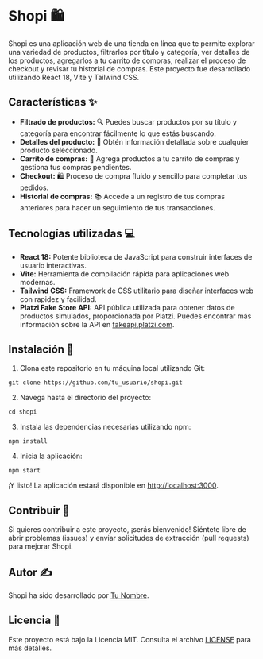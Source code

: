 # Shopi 🛍️

Shopi es una aplicación web de una tienda en línea que te permite explorar una variedad de productos, filtrarlos por título y categoría, ver detalles de los productos, agregarlos a tu carrito de compras, realizar el proceso de checkout y revisar tu historial de compras. Este proyecto fue desarrollado utilizando React 18, Vite y Tailwind CSS.

## Características ✨

- **Filtrado de productos:** 🔍 Puedes buscar productos por su título y categoría para encontrar fácilmente lo que estás buscando.
- **Detalles del producto:** 📝 Obtén información detallada sobre cualquier producto seleccionado.
- **Carrito de compras:** 🛒 Agrega productos a tu carrito de compras y gestiona tus compras pendientes.
- **Checkout:** 🛍️ Proceso de compra fluido y sencillo para completar tus pedidos.
- **Historial de compras:** 📚 Accede a un registro de tus compras anteriores para hacer un seguimiento de tus transacciones.

## Tecnologías utilizadas 💻

- **React 18:** Potente biblioteca de JavaScript para construir interfaces de usuario interactivas.
- **Vite:** Herramienta de compilación rápida para aplicaciones web modernas.
- **Tailwind CSS:** Framework de CSS utilitario para diseñar interfaces web con rapidez y facilidad.
- **Platzi Fake Store API:** API pública utilizada para obtener datos de productos simulados, proporcionada por Platzi. Puedes encontrar más información sobre la API en [fakeapi.platzi.com](https://fakeapi.platzi.com/).

## Instalación 🚀

1. Clona este repositorio en tu máquina local utilizando Git:

```
git clone https://github.com/tu_usuario/shopi.git
```

2. Navega hasta el directorio del proyecto:

```
cd shopi
```

3. Instala las dependencias necesarias utilizando npm:

```
npm install
```

4. Inicia la aplicación:

```
npm start
```

¡Y listo! La aplicación estará disponible en [http://localhost:3000](http://localhost:3000).

## Contribuir 🤝

Si quieres contribuir a este proyecto, ¡serás bienvenido! Siéntete libre de abrir problemas (issues) y enviar solicitudes de extracción (pull requests) para mejorar Shopi.

## Autor ✍️

Shopi ha sido desarrollado por [Tu Nombre](https://github.com/tu_usuario).

## Licencia 📝

Este proyecto está bajo la Licencia MIT. Consulta el archivo [LICENSE](LICENSE) para más detalles.
